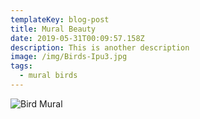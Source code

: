 ```yaml
---
templateKey: blog-post
title: Mural Beauty
date: 2019-05-31T00:09:57.158Z
description: This is another description
image: /img/Birds-Ipu3.jpg
tags:
  - mural birds
---
```

![Bird Mural](/img/Akeke_e.jpg "Mural Mural")
